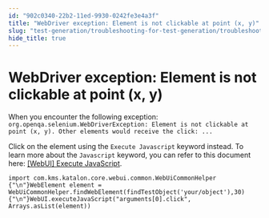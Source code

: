 ```yaml
---
id: "902c0340-22b2-11ed-9930-0242fe3e4a3f"
title: "WebDriver exception: Element is not clickable at point (x, y)"
slug: "test-generation/troubleshooting-for-test-generation/troubleshoot-web-automated-testing/webdriver-exception-element-is-not-clickable-at-point-x-y"
hide_title: true
---
```


# <a id="troubleshooting-6125" class="anchor_top_offset"/><a id="ariaid-title1" class="anchor_top_offset"/>WebDriver exception: Element is not clickable at point (x, y)

<section xmlns="http://www.w3.org/1999/xhtml" className="section condition"><p className="p">When you encounter the following exception: <code className="ph codeph">org.openqa.selenium.WebDriverException: Element is not clickable at point (x, y). Other elements would receive the click: ...</code></p></section> 
<div xmlns="http://www.w3.org/1999/xhtml" className="bodydiv troubleSolution"><section className="section remedy"><div className="li step p"><span className="ph cmd">Click on the element using the <code className="ph codeph">Execute Javascript</code> keyword instead. To learn more about the <code className="ph codeph">Javascript</code> keyword, you can refer to this document here: <a className="xref" href="/docs/test-generation/keywords/keyword-description-in-katalon-studio/web-ui-keywords/webui-execute-javascript">[WebUI] Execute JavaScript</a>.</span><div className="itemgroup stepxmp"><pre className="pre codeblock"><code>import com.kms.katalon.core.webui.common.WebUiCommonHelper {"\n"}WebElement element = WebUiCommonHelper.findWebElement(findTestObject('your/object'),30){"\n"}WebUI.executeJavaScript("arguments[0].click", Arrays.asList(element))</code></pre></div></div></section></div>
